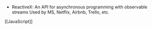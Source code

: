 - ReactiveX: An API for asynchronous programming with observable streams
	Used by MS, Netflix, Airbnb, Trello, etc.

[[JavaScript]]